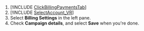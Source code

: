 1. [!INCLUDE [ClickBillingPaymentsTab](./ClickBillingPaymentsTab.md)]
1. [!INCLUDE [SelectAccount_VR](./SelectAccount_VR.md)]
1. Select **Billing Settings** in the left pane.
1. Check **Campaign details**, and select **Save** when you're done.


